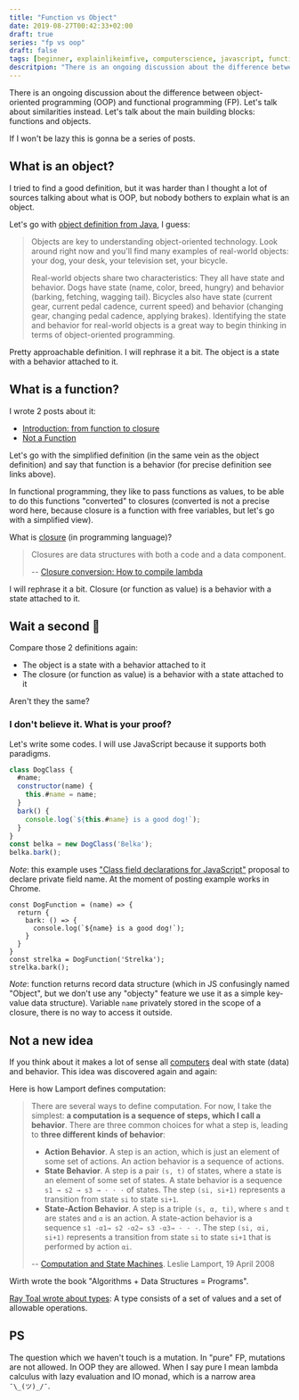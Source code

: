 ```yaml
---
title: "Function vs Object"
date: 2019-08-27T00:42:33+02:00
draft: true
series: "fp vs oop"
draft: false
tags: [beginner, explainlikeimfive, computerscience, javascript, function]
descritpion: "There is an ongoing discussion about the difference between object-oriented programming (OOP) and functional programming (FP). Let's talk about similarities instead. Let's talk about the main building blocks: functions and objects."
---
```


There is an ongoing discussion about the difference between object-oriented programming (OOP) and functional programming (FP). Let's talk about similarities instead. Let's talk about the main building blocks: functions and objects.

<!--more-->

If I won't be lazy this is gonna be a series of posts.

## What is an object?

I tried to find a good definition, but it was harder than I thought a lot of sources talking about what is OOP, but nobody bothers to explain what is an object.

Let's go with [object definition from Java](https://docs.oracle.com/javase/tutorial/java/concepts/object.html), I guess:

> Objects are key to understanding object-oriented technology. Look around right now and you'll find many examples of real-world objects: your dog, your desk, your television set, your bicycle.
>
> Real-world objects share two characteristics: They all have state and behavior. Dogs have state (name, color, breed, hungry) and behavior (barking, fetching, wagging tail). Bicycles also have state (current gear, current pedal cadence, current speed) and behavior (changing gear, changing pedal cadence, applying brakes). Identifying the state and behavior for real-world objects is a great way to begin thinking in terms of object-oriented programming.

Pretty approachable definition. I will rephrase it a bit. The object is a state with a behavior attached to it.

## What is a function?

I wrote 2 posts about it:

- [Introduction: from function to closure](https://stereobooster.com/posts/from-function-to-closure/)
- [Not a Function](https://stereobooster.com/posts/not-a-function/)

Let's go with the simplified definition (in the same vein as the object definition) and say that function is a behavior (for precise definition see links above).

In functional programming, they like to pass functions as values, to be able to do this functions "converted" to closures (converted is not a precise word here, because closure is a function with free variables, but let's go with a simplified view).

What is [closure](https://stereobooster.com/posts/demystify-closures/) (in programming language)?

> Closures are data structures with both a code and a data component.
>
> -- [Closure conversion: How to compile lambda](http://matt.might.net/articles/closure-conversion/)

I will rephrase it a bit. Closure (or function as value) is a behavior with a state attached to it.

## Wait a second 🤔

Compare those 2 definitions again:

- The object is a state with a behavior attached to it
- The closure (or function as value) is a behavior with a state attached to it

Aren't they the same?

### I don't believe it. What is your proof?

Let's write some codes. I will use JavaScript because it supports both paradigms.

```js
class DogClass {
  #name;
  constructor(name) {
    this.#name = name;
  }
  bark() {
    console.log(`${this.#name} is a good dog!`);
  }
}
const belka = new DogClass('Belka');
belka.bark();
```

_Note_: this example uses ["Class field declarations for JavaScript"](https://github.com/tc39/proposal-class-fields#private-fields) proposal to declare private field name. At the moment of posting example works in Chrome.

```
const DogFunction = (name) => {
  return {
    bark: () => {
      console.log(`${name} is a good dog!`);
    }
  }
}
const strelka = DogFunction('Strelka');
strelka.bark();
```

_Note_: function returns record data structure (which in JS confusingly named "Object", but we don't use any "objecty" feature we use it as a simple key-value data structure). Variable `name` privately stored in the scope of a closure, there is no way to access it outside.

## Not a new idea

If you think about it makes a lot of sense all [computers](https://stereobooster.com/posts/what-is-computer/) deal with state (data) and behavior. This idea was discovered again and again:

Here is how Lamport defines computation:

> There are several ways to define computation. For now, I take the simplest: **a computation is a sequence of steps, which I call a behavior**. There are three common choices for what a step is, leading to **three different kinds of behavior**:
>
> - **Action Behavior**. A step is an action, which is just an element of some set of actions. An action behavior is a sequence of actions.
> - **State Behavior**. A step is a pair `(s, t)` of states, where a state is an element of some set of states. A state behavior is a sequence `s1 → s2 → s3 → · · ·` of states. The step `(si, si+1)` represents a transition from state `si` to state `si+1`.
> - **State-Action Behavior**. A step is a triple `(s, α, ti)`, where `s` and `t` are states and `α` is an action. A state-action behavior is a sequence `s1 -α1→ s2 -α2→ s3 -α3→ · · ·`. The step `(si, αi, si+1)` represents a transition from state `si` to state `si+1` that is performed by action `αi`.
>
> -- [Computation and State Machines](https://lamport.azurewebsites.net/pubs/state-machine.pdf). Leslie Lamport, 19 April 2008

Wirth wrote the book "Algorithms + Data Structures = Programs".

[Ray Toal wrote about types](https://cs.lmu.edu/~ray/notes/types/): A type consists of a set of values and a set of allowable operations.

## PS

The question which we haven't touch is a mutation. In "pure" FP, mutations are not allowed. In OOP they are allowed. When I say pure I mean lambda calculus with lazy evaluation and IO monad, which is a narrow area `¯\_(ツ)_/¯`.